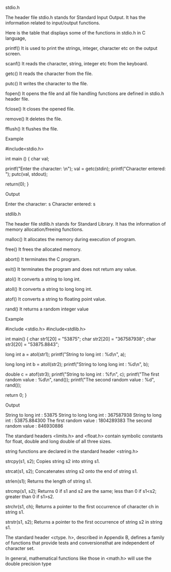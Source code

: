 stdio.h

The header file stdio.h stands for Standard Input Output. It has the information related to input/output functions.

Here is the table that displays some of the functions in stdio.h in C language,

printf()
It is used to print the strings, integer, character etc on the output screen.

scanf()
It reads the character, string, integer etc from the keyboard.

getc()
It reads the character from the file.

putc()
It writes the character to the file.

fopen()
It opens the file and all file handling functions are defined in stdio.h header file.

fclose()
It closes the opened file.

remove()
It deletes the file.

fflush()
It flushes the file.

Example

#include<stdio.h>

int main () {
   char val;

   printf("Enter the character: \n");
   val = getc(stdin);
   printf("Character entered: ");
   putc(val, stdout);

   return(0);
}

Output

Enter the character: s
Character entered: s












stdlib.h

The header file stdlib.h stands for Standard Library. It has the information of memory allocation/freeing functions.

malloc()
It allocates the memory during execution of program.

free()
It frees the allocated memory.

abort()
It terminates the C program.

exit()
It terminates the program and does not return any value.

atol()
It converts a string to long int.

atoll()
It converts a string to long long int.

atof()
It converts a string to floating point value.

rand()
It returns a random integer value


Example

#include <stdio.h>
#include<stdlib.h>

int main() {
   char str1[20] = "53875";
   char str2[20] = "367587938";
   char str3[20] = "53875.8843";

   long int a = atol(str1);
   printf("String to long int : %d\n", a);

   long long int b = atoll(str2);
   printf("String to long long int : %d\n", b);

   double c = atof(str3);
   printf("String to long int : %f\n", c);
   printf("The first random value : %d\n", rand());
   printf("The second random value : %d", rand());

   return 0;
}

Output

String to long int : 53875
String to long long int : 367587938
String to long int : 53875.884300
The first random value : 1804289383
The second random value : 846930886









The standard headers <limits.h> and <float.h> contain
symbolic constants for float, double and long double of all three sizes.




string functions are declared in the standard header
<string.h>

strcpy(s1, s2);
Copies string s2 into string s1.


strcat(s1, s2);
Concatenates string s2 onto the end of string s1.


strlen(s1);
Returns the length of string s1.


strcmp(s1, s2);
Returns 0 if s1 and s2 are the same; less than 0 if s1<s2; greater than 0 if s1>s2.


strchr(s1, ch);
Returns a pointer to the first occurrence of character ch in string s1.


strstr(s1, s2);
Returns a pointer to the first occurrence of string s2 in string s1.



The standard header <ctype. h>, described in Appendix B, defines a family
of functions that provide tests and conversionsthat are independent of character
set.



In general, mathematical functions like those in <math.h> will use the double precision type
